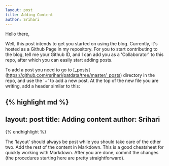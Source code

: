 ```yaml
---
layout: post
title: Adding Content
author: Srihari
---
```

Hello there,

Well, this post intends to get you started on using the blog. Currently, it's hosted as a Github Page in my repository. For you to start contributing to the blog, tell me your Github ID, and I can add you as a 'Collaborator' to this repo, after which you can easily start adding posts.

To add a post you need to go to [\_posts] (https://github.com/rsrihari/patdata/tree/master/_posts) directory in the repo, and use the '+' to add a new post. At the top of the new file you are writing, add a header similar to this:

{% highlight md %}
---
layout: post
title: Adding content
author: Srihari
---
{% endhighlight %}

The 'layout' should always be post while you should take care of the other two. Add the rest of the content in Markdown. This is a good cheatsheet for quickly working with Markdown. After you are done, commit the changes (the procedures starting here are pretty straightforward).
